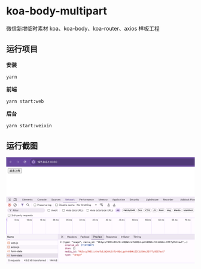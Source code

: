 # koa-body-multipart

微信新增临时素材 koa、koa-body、koa-router、axios 样板工程

## 运行项目

**安装**

```sh
yarn
```

**前端**

```sh
yarn start:web
```

**后台**

```sh
yarn start:weixin
```

## 运行截图

![screenshot.png](./screenshot.png)
